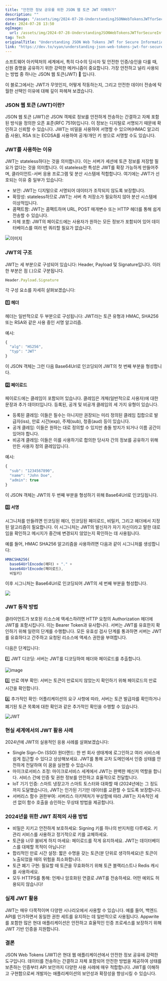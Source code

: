 ```yaml
---
title: "안전한 정보 공유를 위한 JSON 웹 토큰 JWT 이해하기"
description: ""
coverImage: "/assets/img/2024-07-28-UnderstandingJSONWebTokensJWTforSecureInformationSharing_0.png"
date: 2024-07-28 13:50
ogImage: 
  url: /assets/img/2024-07-28-UnderstandingJSONWebTokensJWTforSecureInformationSharing_0.png
tag: Tech
originalTitle: "Understanding JSON Web Tokens JWT for Secure Information Sharing"
link: "https://dev.to/vyan/understanding-json-web-tokens-jwt-for-secure-information-sharing-5c3a"
---
```



소프트웨어 아키텍처의 세계에서, 특히 다수의 당사자 및 안전한 인증/승인을 다룰 때, 신원 증명을 공유하기 위한 강력한 메커니즘이 중요합니다. 가장 안전하고 널리 사용되는 방법 중 하나는 JSON 웹 토큰(JWT) 🔏 입니다.

이 블로그에서는 JWT가 무엇인지, 어떻게 작동하는지, 그리고 안전한 데이터 전송에 탁월한 선택인 이유에 대해 깊이 파헤쳐 보겠습니다.

### JSON 웹 토큰 (JWT)이란?

JSON 웹 토큰 (JWT)은 JSON 객체로 정보를 안전하게 전송하는 간결하고 자체 포함된 방식을 정의한 오픈 표준(RFC 7519)입니다. 이 정보는 디지털로 서명되기 때문에 확인하고 신뢰할 수 있습니다. JWT는 비밀을 사용하여 서명할 수 있으며(HMAC 알고리즘 사용), RSA 또는 ECDSA를 사용하여 공개/개인 키 쌍으로 서명할 수도 있습니다.

<div class="content-ad"></div>

### JWT를 사용하는 이유

JWT는 stateless하다는 것을 의미합니다. 이는 서버가 세션에 토큰 정보를 저장할 필요가 없다는 것을 의미합니다. 이 stateless한 특성은 JWT를 확장 가능하게 만들어주며, 클라이언트-서버 응용 프로그램 및 분산 시스템에 적합합니다. 여기에는 JWT가 선호되는 이유 중 일부가 있습니다:

- 보안: JWT는 디지털으로 서명되어 데이터가 조작되지 않도록 보장합니다.
- 확장성: stateless하므로 JWT는 서버 측 저장소가 필요하지 않아 분산 시스템에 이상적입니다.
- 콤팩트함: JWT는 콤팩트하며 URL, POST 매개변수 또는 HTTP 헤더를 통해 쉽게 전송할 수 있습니다.
- 자체 포함: JWT의 페이로드에는 사용자가 원하는 모든 정보가 포함되어 있어 데이터베이스를 여러 번 쿼리할 필요가 없습니다.

![이미지](/assets/img/2024-07-28-UnderstandingJSONWebTokensJWTforSecureInformationSharing_0.png)

<div class="content-ad"></div>

### JWT의 구조

JWT는 세 부분으로 구성되어 있습니다: Header, Payload 및 Signature입니다. 이러한 부분은 점 (.)으로 구분됩니다.

```js
Header.Payload.Signature
```

각 구성 요소를 자세히 살펴보겠습니다:

<div class="content-ad"></div>

#### 1️⃣ 헤더

헤더는 일반적으로 두 부분으로 구성됩니다: JWT라는 토큰 유형과 HMAC, SHA256 또는 RSA와 같은 사용 중인 서명 알고리즘.

예시:

```js
{
  "alg": "HS256",
  "typ": "JWT"
}
```

<div class="content-ad"></div>

이 JSON 객체는 그런 다음 Base64Url로 인코딩되어 JWT의 첫 번째 부분을 형성합니다.

#### 2️⃣ 페이로드

페이로드에는 클레임이 포함되어 있습니다. 클레임은 개체(일반적으로 사용자)에 대한 문장과 추가 데이터입니다. 등록된, 공개 및 비공개 클레임의 세 가지 유형이 있습니다.

- 등록된 클레임: 이들은 필수는 아니지만 권장되는 미리 정의된 클레임 집합으로 발급자(iss), 만료 시간(exp), 주제(sub), 청중(aud) 등이 있습니다.
- 공개 클레임: 이들은 원하는 대로 정의할 수 있지만 충돌 방지가 되거나 이름 공간이 있어야 합니다.
- 비공개 클레임: 이들은 이를 사용하기로 합의한 당사자 간의 정보를 공유하기 위해 만든 사용자 정의 클레임입니다.

<div class="content-ad"></div>

예시:

```js
{
  "sub": "1234567890",
  "name": "John Doe",
  "admin": true
}
```

이 JSON 객체는 JWT의 두 번째 부분을 형성하기 위해 Base64Url로 인코딩됩니다.

#### 3️⃣ 서명

<div class="content-ad"></div>

시그니처를 만들려면 인코딩된 헤더, 인코딩된 페이로드, 비밀키, 그리고 헤더에서 지정된 알고리즘이 필요합니다. 이 시그니처는 JWT의 발신자가 자기 자신이라고 말한 대로임을 확인하고 메시지가 중간에 변경되지 않았는지 확인하는 데 사용됩니다.

예를 들어, HMAC SHA256 알고리즘을 사용하려면 다음과 같이 시그니처를 생성합니다:

```js
HMACSHA256(
  base64UrlEncode(헤더) + "." +
  base64UrlEncode(페이로드),
  비밀키)
```

이후 시그니처는 Base64Url로 인코딩되어 JWT의 세 번째 부분을 형성합니다.

<div class="content-ad"></div>

<img src="/assets/img/2024-07-28-UnderstandingJSONWebTokensJWTforSecureInformationSharing_1.png" />

### JWT 동작 방법

클라이언트가 보호된 리소스에 액세스하려면 HTTP 요청의 Authorization 헤더에 JWT를 포함시킵니다. 이는 Bearer Token과 유사합니다. 서버는 JWT를 유효한지 확인하기 위해 일련의 단계를 수행합니다. 모든 유효성 검사 단계를 통과하면 서버는 JWT를 유효하다고 간주하고 요청된 리소스에 액세스 권한을 부여합니다.

다음은 단계입니다:

<div class="content-ad"></div>

1️⃣ JWT 디코딩: 서버는 JWT를 디코딩하여 헤더와 페이로드를 추출합니다.

![image](/assets/img/2024-07-28-UnderstandingJSONWebTokensJWTforSecureInformationSharing_2.png)

3️⃣ 만료 여부 확인: 서버는 토큰이 만료되지 않았는지 확인하기 위해 페이로드의 만료 시간을 확인합니다.

4️⃣ 추가적인 확인: 어플리케이션의 요구 사항에 따라, 서버는 토큰 발급자를 확인하거나 폐기된 토큰 목록에 대한 확인과 같은 추가적인 확인을 수행할 수 있습니다.

<div class="content-ad"></div>

![JWT](/assets/img/2024-07-28-UnderstandingJSONWebTokensJWTforSecureInformationSharing_3.png)

### 현실 세계에서의 JWT 활용 사례

2024년에 JWT의 실용적인 응용 사례를 살펴보겠습니다:

- Single Sign-On (SSO) 원더랜드:
한 번 회사 생태계에 로그인하고 여러 서비스에 쉽게 접근할 수 있다고 상상해보세요. JWT를 통해 교차 도메인에서 인증 상태를 안전하게 전달하여 이 꿈을 실현할 수 있습니다.
- 마이크로서비스 조정:
마이크로서비스 세계에서 JWT는 완벽한 메신저 역할을 합니다. 서비스 간에 인증 및 권한 정보를 안전하고 효율적으로 전달합니다.
- IoT 기기 인증:
스마트 냉장고가 스마트 토스터와 대화할 때 (2024년에는 그 정도까지 도달했습니다), JWT는 인가된 기기만 데이터를 교환할 수 있도록 보장합니다.
- 서버리스 함수 권한부여:
서버리스 아키텍처가 부상함에 따라 JWT는 지속적인 세션 없이 함수 호출을 승인하는 무상태 방법을 제공합니다.

<div class="content-ad"></div>

### 2024년을 위한 JWT 최적의 사용 방법

- 비밀은 지키고 안전하게 보호하세요:
Signing 키를 하나의 반지처럼 다루세요. 키 관리 서비스를 사용하고 정기적으로 키를 교체하세요.
- 토큰을 너무 붐비게 하지 마세요:
페이로드를 작게 유지하세요. JWT는 데이터베이스를 대체할 목적이 아닙니다!
- 합리적인 만료 시간 설정:
짧은 수명을 갖는 토큰(분 단위로 생각하세요)은 토큰이 노출되었을 때의 위험을 최소화합니다.
- 토큰 폐기 구현:
필요할 때 토큰을 무효화하기 위해 토큰 블랙리스트나 Redis 캐시를 사용하세요.
- 모두 HTTPS를 통해:
언제나 암호화된 연결로 JWT를 전송하세요. 어떤 예외도 허용되지 않습니다!

### 실제 JWT 활용

JWT는 매우 다목적이며 다양한 시나리오에서 사용할 수 있습니다. 예를 들어, 백엔드 API를 인가하면서 동일한 권한 세트를 유지하는 데 일반적으로 사용됩니다. Appwrite를 포함한 많은 현대 애플리케이션은 안전하고 효율적인 인증 프로세스를 보장하기 위해 JWT 기반 인증을 지원합니다.

<div class="content-ad"></div>

### 결론

JSON Web Tokens (JWT)은 현대 웹 애플리케이션에서 안전한 정보 공유에 강력한 도구입니다. 데이터를 전송하는 간결하고 자체 포함되어 안전한 방법을 제공하여 상태를 보존하는 인증부터 API 보안까지 다양한 사용 사례에 매우 적합합니다. JWT를 이해하고 구현함으로써 개발자는 애플리케이션의 보안성과 확장성을 향상시킬 수 있습니다.